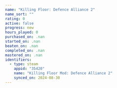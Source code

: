 ```yaml
---
name: "Killing Floor: Defence Alliance 2"
name_sort: ""
rating: 0
active: false
progress: new
hours_played: 0
purchased_on: .nan
started_on: .nan
beaten_on: .nan
completed_on: .nan
mastered_on: .nan
identifiers:
  - type: steam
    appid: "35420"
    name: "Killing Floor Mod: Defence Alliance 2"
    synced_on: 2024-08-30
---
```

